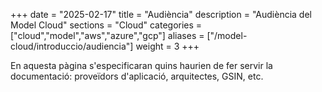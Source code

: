 +++
date        = "2025-02-17"
title       = "Audiència"
description = "Audiència del Model Cloud"
sections    = "Cloud"
categories  = ["cloud","model","aws","azure","gcp"]
aliases     = ["/model-cloud/introduccio/audiencia"]
weight      = 3
+++

En aquesta pàgina s'especificaran quins haurien de fer servir la documentació: proveïdors d'aplicació, arquitectes, GSIN, etc.



